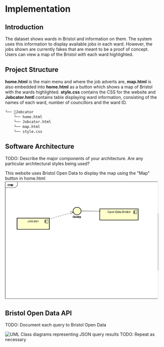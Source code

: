 # Implementation

## Introduction
The dataset shows wards in Bristol and information on them. The system uses this information to display available jobs in each ward. However, the jobs shown are currently fakes that are meant to be a proof of concept. Users can view a map of the Bristol with each ward highlighted.

## Project Structure
**home.html** is the main menu and where the job adverts are, **map.html** is also embedded into **home.html** as a button which shows a map of Bristol with the wards highlighted. **style.css** contains the CSS for the website and **Jobcator.hmtl** contains table displaying ward information, consisting of the names of each ward, number of councillors and the ward ID.
```
└── 📁Jobcator
    └── home.html
    └── Jobcator.html
    └── map.html
    └── style.css
```

## Software Architecture
TODO: Describe the major components of your architecture. Are any particular architectural styles being used?

This website uses Bristol Open Data to display the map using the "Map" button in home.html
![Insert your component Diagram here](images/Component_Diagram_Jobcator_App.png)

## Bristol Open Data API
TODO: Document each query to Bristol Open Data

![UML Class diagrams representing JSON query results](images/class1.png)
TODO: Repeat as necessary
